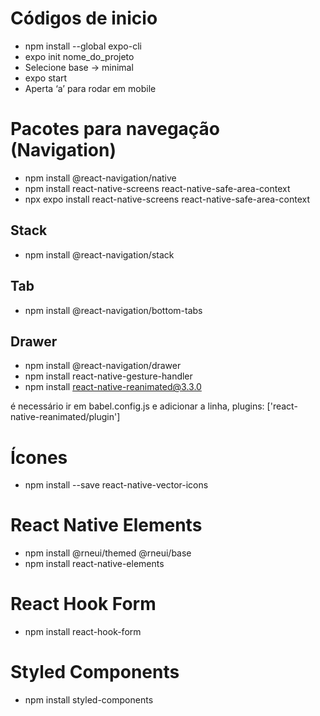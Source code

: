 # Códigos de inicio
- npm install --global expo-cli
- expo init nome_do_projeto
- Selecione base → minimal
- expo start
- Aperta ‘a’ para rodar em mobile

# Pacotes para navegação (Navigation)
- npm install @react-navigation/native
- npm install react-native-screens react-native-safe-area-context
- npx expo install react-native-screens react-native-safe-area-context

## Stack
- npm install @react-navigation/stack

## Tab
- npm install @react-navigation/bottom-tabs

## Drawer
- npm install @react-navigation/drawer
- npm install react-native-gesture-handler
- npm install react-native-reanimated@3.3.0

é necessário ir em babel.config.js e adicionar a linha, plugins: ['react-native-reanimated/plugin']

# Ícones
- npm install --save react-native-vector-icons

# React Native Elements
- npm install @rneui/themed @rneui/base
- npm install react-native-elements

# React Hook Form
- npm install react-hook-form

# Styled Components
- npm install styled-components





